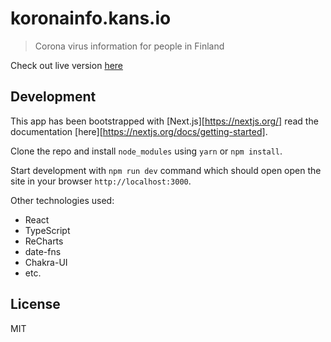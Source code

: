 # koronainfo.kans.io

> Corona virus information for people in Finland

Check out live version [here](https://koronainfo.kans.io/)

## Development

This app has been bootstrapped with [Next.js][https://nextjs.org/] read the documentation [here][https://nextjs.org/docs/getting-started].

Clone the repo and install `node_modules` using `yarn` or `npm install`.

Start development with `npm run dev` command which should open open the site in your browser `http://localhost:3000`.

Other technologies used:

- React
- TypeScript
- ReCharts
- date-fns
- Chakra-UI 
- etc.

## License

MIT
